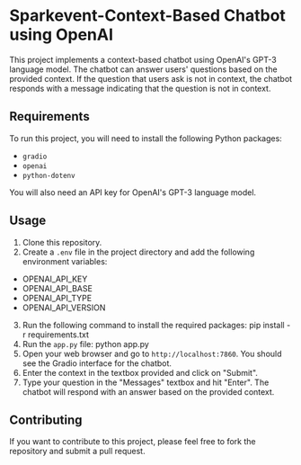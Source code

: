 # Sparkevent-Context-Based Chatbot using OpenAI 

This project implements a context-based chatbot using OpenAI's GPT-3 language model. The chatbot can answer users' questions based on the provided context. If the question that users ask is not in context, the chatbot responds with a message indicating that the question is not in context.

## Requirements

To run this project, you will need to install the following Python packages:

- `gradio`
- `openai`
- `python-dotenv`

You will also need an API key for OpenAI's GPT-3 language model.

## Usage

1. Clone this repository.
2. Create a `.env` file in the project directory and add the following environment variables:
- OPENAI_API_KEY
- OPENAI_API_BASE
- OPENAI_API_TYPE
- OPENAI_API_VERSION
3. Run the following command to install the required packages:
pip install -r requirements.txt
4. Run the `app.py` file:
python app.py
5. Open your web browser and go to `http://localhost:7860`. You should see the Gradio interface for the chatbot.
6. Enter the context in the textbox provided and click on "Submit".
7. Type your question in the "Messages" textbox and hit "Enter". The chatbot will respond with an answer based on the provided context.
## Contributing
If you want to contribute to this project, please feel free to fork the repository and submit a pull request.
